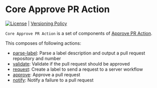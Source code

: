 # Core Approve PR Action

[![License](http://img.shields.io/badge/license-mit-blue.svg?style=flat-square)](https://raw.githubusercontent.com/securefix-action/core-approve-pr-action/main/LICENSE) | [Versioning Policy](https://github.com/suzuki-shunsuke/versioning-policy/blob/main/POLICY.md)

`Core Approve PR Action` is a set of components of [Approve PR Action](https://github.com/securefix-action/approve-pr-action).

This composes of following actions:

- [parse-label](parse-label/action.yaml): Parse a label description and output a pull request repository and number
- [validate](validate/action.yaml): Validate if the pull request should be approved
- [request](request/action.yaml): Create a label to send a request to a server workflow
- [approve](approve/action.yaml): Approve a pull request
- [notify](notify/action.yaml): Notify a failure to a pull request
